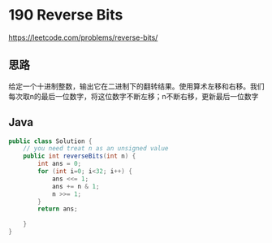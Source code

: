 # 190 Reverse Bits

https://leetcode.com/problems/reverse-bits/



## 思路

给定一个十进制整数，输出它在二进制下的翻转结果。使用算术左移和右移。我们每次取n的最后一位数字，将这位数字不断左移；n不断右移，更新最后一位数字

## Java

```java
public class Solution {
    // you need treat n as an unsigned value
    public int reverseBits(int n) {
        int ans = 0;
        for (int i=0; i<32; i++) {
            ans <<= 1;
            ans += n & 1;
            n >>= 1;
        }
        return ans;
        
    }
}
```

